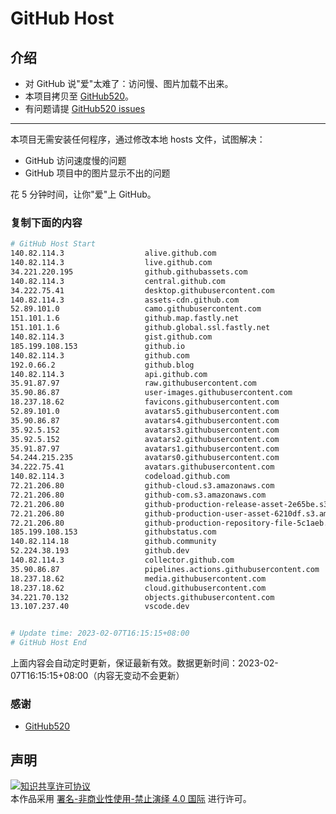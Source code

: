 # GitHub Host
## 介绍
- 对 GitHub 说"爱"太难了：访问慢、图片加载不出来。
- 本项目拷贝至 [GitHub520](https://github.com/521xueweihan/GitHub520)。
- 有问题请提 [GitHub520 issues](https://github.com/521xueweihan/GitHub520/issues/new)

---

本项目无需安装任何程序，通过修改本地 hosts 文件，试图解决：
- GitHub 访问速度慢的问题
- GitHub 项目中的图片显示不出的问题

花 5 分钟时间，让你"爱"上 GitHub。

### 复制下面的内容
```bash
# GitHub Host Start
140.82.114.3                  alive.github.com
140.82.114.3                  live.github.com
34.221.220.195                github.githubassets.com
140.82.114.3                  central.github.com
34.222.75.41                  desktop.githubusercontent.com
140.82.114.3                  assets-cdn.github.com
52.89.101.0                   camo.githubusercontent.com
151.101.1.6                   github.map.fastly.net
151.101.1.6                   github.global.ssl.fastly.net
140.82.114.3                  gist.github.com
185.199.108.153               github.io
140.82.114.3                  github.com
192.0.66.2                    github.blog
140.82.114.3                  api.github.com
35.91.87.97                   raw.githubusercontent.com
35.90.86.87                   user-images.githubusercontent.com
18.237.18.62                  favicons.githubusercontent.com
52.89.101.0                   avatars5.githubusercontent.com
35.90.86.87                   avatars4.githubusercontent.com
35.92.5.152                   avatars3.githubusercontent.com
35.92.5.152                   avatars2.githubusercontent.com
35.91.87.97                   avatars1.githubusercontent.com
54.244.215.235                avatars0.githubusercontent.com
34.222.75.41                  avatars.githubusercontent.com
140.82.114.3                  codeload.github.com
72.21.206.80                  github-cloud.s3.amazonaws.com
72.21.206.80                  github-com.s3.amazonaws.com
72.21.206.80                  github-production-release-asset-2e65be.s3.amazonaws.com
72.21.206.80                  github-production-user-asset-6210df.s3.amazonaws.com
72.21.206.80                  github-production-repository-file-5c1aeb.s3.amazonaws.com
185.199.108.153               githubstatus.com
140.82.114.18                 github.community
52.224.38.193                 github.dev
140.82.114.3                  collector.github.com
35.90.86.87                   pipelines.actions.githubusercontent.com
18.237.18.62                  media.githubusercontent.com
18.237.18.62                  cloud.githubusercontent.com
34.221.70.132                 objects.githubusercontent.com
13.107.237.40                 vscode.dev


# Update time: 2023-02-07T16:15:15+08:00
# GitHub Host End

```
上面内容会自动定时更新，保证最新有效。数据更新时间：2023-02-07T16:15:15+08:00（内容无变动不会更新）

### 感谢

- [GitHub520](https://github.com/521xueweihan/GitHub520)

## 声明
<a rel="license" href="https://creativecommons.org/licenses/by-nc-nd/4.0/deed.zh"><img alt="知识共享许可协议" style="border-width: 0" src="https://licensebuttons.net/l/by-nc-nd/4.0/88x31.png"></a><br>本作品采用 <a rel="license" href="https://creativecommons.org/licenses/by-nc-nd/4.0/deed.zh">署名-非商业性使用-禁止演绎 4.0 国际</a> 进行许可。